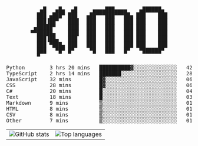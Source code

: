 <div align="center">
<pre>
   ▄█   ▄█▄  ▄█     ▄▄▄▄███▄▄▄▄    ▄██████▄ 
  ███ ▄███▀ ███   ▄██▀▀▀███▀▀▀██▄ ███    ███
  ███▐██▀   ███▌  ███   ███   ███ ███    ███
 ▄█████▀    ███▌  ███   ███   ███ ███    ███
▀▀█████▄    ███▌  ███   ███   ███ ███    ███
  ███▐██▄   ███   ███   ███   ███ ███    ███
  ███ ▀███▄ ███   ███   ███   ███ ███    ███
  ███   ▀█▀ █▀     ▀█   ███   █▀   ▀██████▀ 
  ▀                                         
</pre>
  

<!--START_SECTION:waka-->
<p align="center">
<pre>
Python        3 hrs 20 mins   ██████████▓░░░░░░░░░░░░░░   42.29 %
TypeScript    2 hrs 14 mins   ███████░░░░░░░░░░░░░░░░░░   28.44 %
JavaScript    32 mins         █▓░░░░░░░░░░░░░░░░░░░░░░░   06.87 %
CSS           28 mins         █▓░░░░░░░░░░░░░░░░░░░░░░░   06.00 %
C#            20 mins         █░░░░░░░░░░░░░░░░░░░░░░░░   04.36 %
Text          18 mins         █░░░░░░░░░░░░░░░░░░░░░░░░   03.81 %
Markdown      9 mins          ▒░░░░░░░░░░░░░░░░░░░░░░░░   01.93 %
HTML          8 mins          ▒░░░░░░░░░░░░░░░░░░░░░░░░   01.80 %
CSV           8 mins          ▒░░░░░░░░░░░░░░░░░░░░░░░░   01.77 %
Other         7 mins          ▒░░░░░░░░░░░░░░░░░░░░░░░░   01.48 %
</pre>
</p>
<!--END_SECTION:waka-->

<table align="center">
  <tr>
    <td valign="top">
      <img alt="GitHub stats"
           src="https://github-readme-stats.vercel.app/api?username=kim0chi&show_icons=true&hide_title=true&rank_icon=percentile&line_height=28&hide_border=true&theme=dark" />
    </td>
    <td valign="top">
      <img alt="Top languages"
           src="https://github-readme-stats.vercel.app/api/top-langs/?username=kim0chi&layout=compact&card_width=420&langs_count=8&hide_border=true&theme=dark" />
    </td>
  </tr>
</table>


